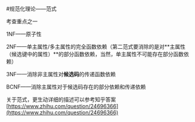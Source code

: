 #规范化理论——范式

考查重点之一

1NF——原子性

2NF——单主属性/多主属性的完全函数依赖（第二范式要消除的是对**主属性（候选键中的属性）**的部分函数依赖，当然，单主属性不可能存在部分函数依赖）

3NF——消除非主属性对**候选码**的传递函数依赖

BCNF——消除主属性对于候选码存在的部分依赖和传递依赖

关于范式，更生动详细的描述可以参考知乎答案[https://www.zhihu.com/question/24696366](https://www.zhihu.com/question/24696366)

